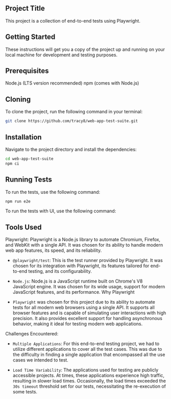 ## Project Title
This project is a collection of end-to-end tests using Playwright.

## Getting Started
These instructions will get you a copy of the project up and running on your local machine for development and testing purposes.

## Prerequisites
Node.js (LTS version recommended)
npm (comes with Node.js)

## Cloning
To clone the project, run the following command in your terminal:
```bash
git clone https://github.com/tracy8/web-app-test-suite.git
```

## Installation
Navigate to the project directory and install the dependencies:

```bash
cd web-app-test-suite
npm ci
```
## Running Tests
To run the tests, use the following command:
```bash
npm run e2e
```

To run the tests with UI, use the following command:

## Tools Used
Playwright: Playwright is a Node.js library to automate Chromium, Firefox, and WebKit with a single API. It was chosen for its ability to handle modern web app features, its speed, and its reliability.

- `@playwright/test`: This is the test runner provided by Playwright. It was chosen for its integration with Playwright, its features tailored for end-to-end testing, and its configurability.

- `Node.js`: Node.js is a JavaScript runtime built on Chrome's V8 JavaScript engine. It was chosen for its wide usage, support for modern JavaScript features, and its performance.
Why Playwright

- `Playwright` was chosen for this project due to its ability to automate tests for all modern web browsers using a single API. It supports all browser features and is capable of simulating user interactions with high precision. It also provides excellent support for handling asynchronous behavior, making it ideal for testing modern web applications.

Challenges Encountered:

-  `Multiple Applications`: For this end-to-end testing project, we had to utilize different applications to cover all the test cases. This was due to the difficulty in finding a single application that encompassed all the use cases we intended to test.

- `Load Time Variability`: The applications used for testing are publicly accessible projects. At times, these applications experience high traffic, resulting in slower load times. Occasionally, the load times exceeded the `30s timeout` threshold set for our tests, necessitating the re-execution of some tests.